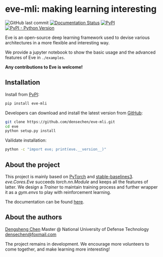# eve-mli: making learning interesting

![GitHub last commit](https://img.shields.io/github/last-commit/densechen/eve-mli) [![Documentation Status](https://readthedocs.org/projects/eve-mli/badge/?version=latest)](https://eve-mli.readthedocs.io/en/latest/?badge=latest) [![PyPI](https://img.shields.io/pypi/v/eve-mli)](https://pypi.org/project/eve-mli) [![PyPI - Python Version](https://img.shields.io/pypi/pyversions/eve-mli)](https://pypi.org/project/eve-mli)

Eve is an open-source deep learning framework used to devise various architectures in a more flexible and interesting way.

We provide a jupyter notebook to show the basic usage and the advanced features of Eve in `./examples`.

**Any contributions to Eve is welcome!**

## Installation

Install from [PyPI](https://pypi.org/project/eve-mli/):

```bash
pip install eve-mli
```

Developers can download and install the latest version from [GitHub](https://github.com/densechen/eve-mli):

```bash
git clone https://github.com/densechen/eve-mli.git
cd eve
python setup.py install
```

Vailidate installation:

```bash
python -c "import eve; print(eve.__version__)"
```

## About the project

This project is mainly based on [PyTorch](https://github.com/pytorch/pytorch) and [stable-baselines3](https://github.com/DLR-RM/stable-baselines3).
*eve.Cores.Eve* succeeds *torch.nn.Module* and keeps all the features of latter.
We design a *Trainer* to maintain training process and further wrapper it as a *gym.envs* to play with reinforcement learning.

The documentation can be found [here](https://eve-mli.readthedocs.io).

## About the authors

[Dengsheng Chen](https://densechen.github.io)
Master @ National University of Defense Technology
densechen@foxmail.com

The project remains in development. We encourage more volunteers to come together, and make learning more interesting!
